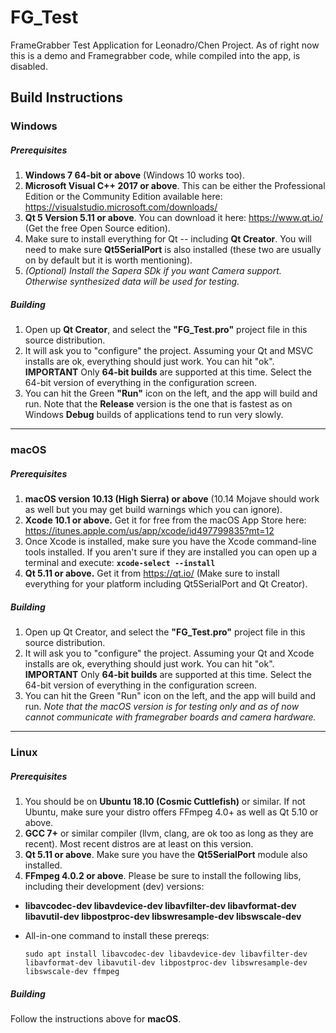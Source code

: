 # FG_Test
FrameGrabber Test Application for Leonadro/Chen Project. As of right now this is a demo and Framegrabber code, while compiled into the app, is disabled.


## Build Instructions

### **Windows**

##### Prerequisites

1. **Windows 7 64-bit or above** (Windows 10 works too).
2. **Microsoft Visual C++ 2017 or above**.  This can be either the Professional Edition or the Community Edition available here: https://visualstudio.microsoft.com/downloads/
3. **Qt 5 Version 5.11 or above**. You can download it here: https://www.qt.io/  (Get the free Open Source edition).
4. Make sure to install everything for Qt -- including **Qt Creator**.  You will need to make sure **Qt5SerialPort** is also installed (these two are usually on by default but it is worth mentioning).
5. *(Optional) Install the Sapera SDk if you want Camera support. Otherwise synthesized data will be used for testing.*

##### Building

1. Open up **Qt Creator**, and select the **"FG_Test.pro"** project file in this source distribution.
2. It will ask you to "configure" the project.  Assuming your Qt and MSVC installs are ok, everything should just work. You can hit "ok". **IMPORTANT** Only **64-bit builds** are supported at this time.  Select the 64-bit version of everything in the configuration screen.
3. You can hit the Green **"Run"** icon on the left, and the app will build and run.  Note that the **Release** version is the one that is fastest as on Windows **Debug** builds of applications tend to run very slowly.

---

### **macOS**

##### Prerequisites

1. **macOS version 10.13 (High Sierra) or above** (10.14 Mojave should work as well but you may get build warnings which you can ignore).
2. **Xcode 10.1 or above.** Get it for free from the macOS App Store here: https://itunes.apple.com/us/app/xcode/id497799835?mt=12
3. Once Xcode is installed, make sure you have the Xcode command-line tools installed. If you aren't sure if they are installed you can open up a terminal and execute: **`xcode-select --install`**
4. **Qt 5.11 or above.** Get it from https://qt.io/ (Make sure to install everything for your platform including Qt5SerialPort and Qt Creator).

##### Building

1. Open up Qt Creator, and select the **"FG_Test.pro"** project file in this source distribution.
2. It will ask you to "configure" the project.  Assuming your Qt and Xcode installs are ok, everything should just work. You can hit "ok". **IMPORTANT** Only **64-bit builds** are supported at this time.  Select the 64-bit version of everything in the configuration screen.
3. You can hit the Green "Run" icon on the left, and the app will build and run.  *Note that the macOS version is for testing only and as of now cannot communicate with framegraber boards and camera hardware.*

---

### **Linux**

##### Prerequisites

1. You should be on **Ubuntu 18.10 (Cosmic Cuttlefish)** or similar.  If not Ubuntu, make sure your distro offers FFmpeg 4.0+ as well as Qt 5.10 or above.
2. **GCC 7+** or similar compiler (llvm, clang, are ok too as long as they are recent). Most recent distros are at least on this version.
2. **Qt 5.11 or above**. Make sure you have the **Qt5SerialPort** module also installed.
3. **FFmpeg 4.0.2 or above**.  Please be sure to install the following libs, including their development (dev) versions:
  - **libavcodec-dev libavdevice-dev libavfilter-dev libavformat-dev libavutil-dev libpostproc-dev libswresample-dev libswscale-dev** 
  - All-in-one command to install these prereqs: 
  
    `sudo apt install libavcodec-dev libavdevice-dev libavfilter-dev libavformat-dev libavutil-dev libpostproc-dev libswresample-dev libswscale-dev ffmpeg`

##### Building

Follow the instructions above for **macOS**.

